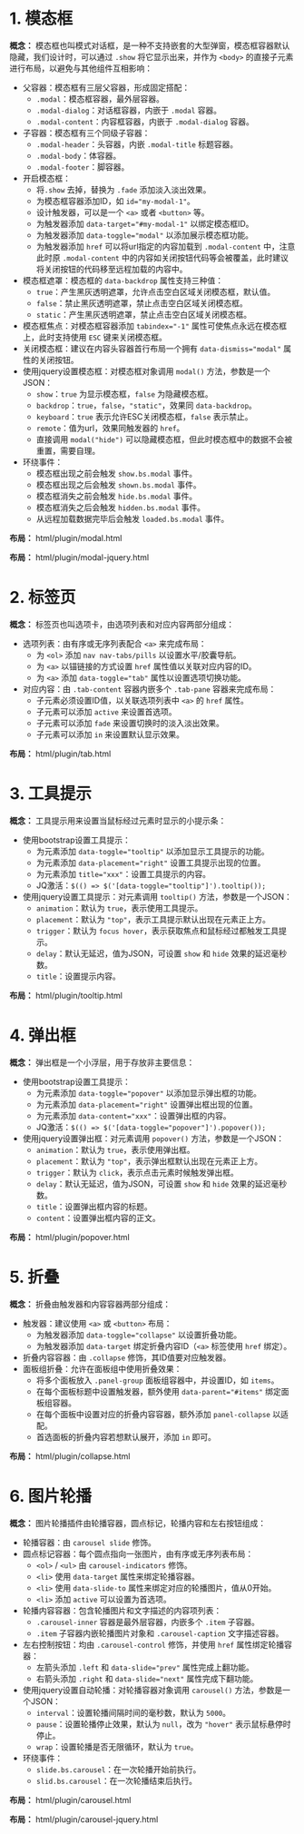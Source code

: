 # 1. 模态框

**概念：** 模态框也叫模式对话框，是一种不支持嵌套的大型弹窗，模态框容器默认隐藏，我们设计时，可以通过 `.show` 将它显示出来，并作为 `<body>` 的直接子元素进行布局，以避免与其他组件互相影响：
- 父容器：模态框有三层父容器，形成固定搭配：
    - `.modal`：模态框容器，最外层容器。
    - `.modal-dialog`：对话框容器，内嵌于 `.modal` 容器。
    - `.modal-content`：内容框容器，内嵌于 `.modal-dialog` 容器。
- 子容器：模态框有三个同级子容器：
    - `.modal-header`：头容器，内嵌 `.modal-title` 标题容器。
    - `.modal-body`：体容器。
    - `.modal-footer`：脚容器。
- 开启模态框：
    - 将`.show` 去掉，替换为 `.fade` 添加淡入淡出效果。
    - 为模态框容器添加ID，如 `id="my-modal-1"`。
    - 设计触发器，可以是一个 `<a>` 或者 `<button>` 等。
    - 为触发器添加 `data-target="#my-modal-1"` 以绑定模态框ID。
    - 为触发器添加 `data-toggle="modal"` 以添加展示模态框功能。
    - 为触发器添加 `href` 可以将url指定的内容加载到 `.modal-content` 中，注意此时原 `.modal-content` 中的内容如关闭按钮代码等会被覆盖，此时建议将关闭按钮的代码移至远程加载的内容中。
- 模态框遮罩：模态框的 `data-backdrop` 属性支持三种值：
    - `true`：产生黑灰透明遮罩，允许点击空白区域关闭模态框，默认值。
    - `false`：禁止黑灰透明遮罩，禁止点击空白区域关闭模态框。
    - `static`：产生黑灰透明遮罩，禁止点击空白区域关闭模态框。
- 模态框焦点：对模态框容器添加 `tabindex="-1"` 属性可使焦点永远在模态框上，此时支持使用 `ESC` 键来关闭模态框。
- 关闭模态框：建议在内容头容器首行布局一个拥有 `data-dismiss="modal"` 属性的关闭按钮。
- 使用jquery设置模态框：对模态框对象调用 `modal()` 方法，参数是一个JSON：
    - `show`：`true` 为显示模态框，`false` 为隐藏模态框。
    - `backdrop`：`true`，`false`，`"static"`，效果同 `data-backdrop`。
    - `keyboard`：`true` 表示允许ESC关闭模态框，`false` 表示禁止。
    - `remote`：值为url，效果同触发器的 `href`。
    - 直接调用 `modal("hide")` 可以隐藏模态框，但此时模态框中的数据不会被重置，需要自理。
- 环绕事件：
   - 模态框出现之前会触发 `show.bs.modal` 事件。
   - 模态框出现之后会触发 `shown.bs.modal` 事件。
   - 模态框消失之前会触发 `hide.bs.modal` 事件。
   - 模态框消失之后会触发 `hidden.bs.modal` 事件。
   - 从远程加载数据完毕后会触发 `loaded.bs.modal` 事件。

**布局：** html/plugin/modal.html

**布局：** html/plugin/modal-jquery.html

# 2. 标签页

**概念：** 标签页也叫选项卡，由选项列表和对应内容两部分组成：
- 选项列表：由有序或无序列表配合 `<a>` 来完成布局：
    - 为 `<ol>` 添加 `nav nav-tabs/pills` 以设置水平/胶囊导航。
    - 为 `<a>` 以锚链接的方式设置 `href` 属性值以关联对应内容的ID。
    - 为 `<a>` 添加 `data-toggle="tab"` 属性以设置选项切换功能。 
- 对应内容：由 `.tab-content` 容器内嵌多个 `.tab-pane` 容器来完成布局：
    - 子元素必须设置ID值，以关联选项列表中 `<a>` 的 `href` 属性。
    - 子元素可以添加 `active` 来设置首选项。
    - 子元素可以添加 `fade` 来设置切换时的淡入淡出效果。
    - 子元素可以添加 `in` 来设置默认显示效果。

**布局：** html/plugin/tab.html

# 3. 工具提示

**概念：** 工具提示用来设置当鼠标经过元素时显示的小提示条：
- 使用bootstrap设置工具提示：
    - 为元素添加 `data-toggle="tooltip"` 以添加显示工具提示的功能。
    - 为元素添加 `data-placement="right"` 设置工具提示出现的位置。
    - 为元素添加 `title="xxx"`：设置工具提示的内容。
    - JQ激活：`$(() => $('[data-toggle="tooltip"]').tooltip());`
- 使用jquery设置工具提示：对元素调用 `tooltip()` 方法，参数是一个JSON：
    - `animation`：默认为 `true`，表示使用工具提示。
    - `placement`：默认为 `"top"`，表示工具提示默认出现在元素正上方。
    - `trigger`：默认为 `focus hover`，表示获取焦点和鼠标经过都触发工具提示。
    - `delay`：默认无延迟，值为JSON，可设置 `show` 和 `hide` 效果的延迟毫秒数。
    - `title`：设置提示内容。
    
**布局：** html/plugin/tooltip.html

# 4. 弹出框

**概念：** 弹出框是一个小浮层，用于存放非主要信息：
- 使用bootstrap设置工具提示：
    - 为元素添加 `data-toggle="popover"` 以添加显示弹出框的功能。
    - 为元素添加 `data-placement="right"` 设置弹出框出现的位置。
    - 为元素添加 `data-content="xxx"`：设置弹出框的内容。
    - JQ激活：`$(() => $('[data-toggle="popover"]').popover());`
- 使用jquery设置弹出框：对元素调用 `popover()` 方法，参数是一个JSON：
    - `animation`：默认为 `true`，表示使用弹出框。
    - `placement`：默认为 `"top"`，表示弹出框默认出现在元素正上方。
    - `trigger`：默认为 `click`，表示点击元素时候触发弹出框。
    - `delay`：默认无延迟，值为JSON，可设置 `show` 和 `hide` 效果的延迟毫秒数。
    - `title`：设置弹出框内容的标题。
    - `content`：设置弹出框内容的正文。
    
**布局：** html/plugin/popover.html

# 5. 折叠

**概念：** 折叠由触发器和内容容器两部分组成：
- 触发器：建议使用 `<a>` 或 `<button>` 布局：
    - 为触发器添加 `data-toggle="collapse"` 以设置折叠功能。
    - 为触发器添加 `data-target` 绑定折叠内容ID（`<a>` 标签使用 `href` 绑定）。
- 折叠内容容器：由 `.collapse` 修饰，其ID值要对应触发器。
- 面板组折叠：允许在面板组中使用折叠效果：
    - 将多个面板放入 `.panel-group` 面板组容器中，并设置ID，如 `items`。
    - 在每个面板标题中设置触发器，额外使用 `data-parent="#items"` 绑定面板组容器。
    - 在每个面板中设置对应的折叠内容容器，额外添加 `panel-collapse` 以适配。    
    - 首选面板的折叠内容若想默认展开，添加 `in` 即可。

**布局：** html/plugin/collapse.html

# 6. 图片轮播

**概念：** 图片轮播插件由轮播容器，圆点标记，轮播内容和左右按钮组成：
- 轮播容器：由 `carousel slide` 修饰。
- 圆点标记容器：每个圆点指向一张图片，由有序或无序列表布局：
    - `<ol>` / `<ul>` 由 `carousel-indicators` 修饰。
    - `<li>` 使用 `data-target` 属性来绑定轮播容器。
    - `<li>` 使用 `data-slide-to` 属性来绑定对应的轮播图片，值从0开始。
    - `<li>` 添加 `active` 可以设置为首选项。
- 轮播内容容器：包含轮播图片和文字描述的内容项列表：
    - `.carousel-inner` 容器是最外层容器，内嵌多个 `.item` 子容器。
    - `.item` 子容器内嵌轮播图片对象和 `.carousel-caption` 文字描述容器。
- 左右控制按钮：均由 `.carousel-control` 修饰，并使用 `href` 属性绑定轮播容器：
    - 左箭头添加 `.left` 和 `data-slide="prev"` 属性完成上翻功能。
    - 右箭头添加 `.right` 和 `data-slide="next"` 属性完成下翻功能。
- 使用jquery设置自动轮播：对轮播容器对象调用 `carousel()` 方法，参数是一个JSON：
    - `interval`：设置轮播间隔时间的毫秒数，默认为 `5000`。
    - `pause`：设置轮播停止效果，默认为 `null`，改为 `"hover"` 表示鼠标悬停时停止。
    - `wrap`：设置轮播是否无限循环，默认为 `true`。
- 环绕事件：
    - `slide.bs.carousel`：在一次轮播开始前执行。
    - `slid.bs.carousel`：在一次轮播结束后执行。

**布局：** html/plugin/carousel.html

**布局：** html/plugin/carousel-jquery.html

